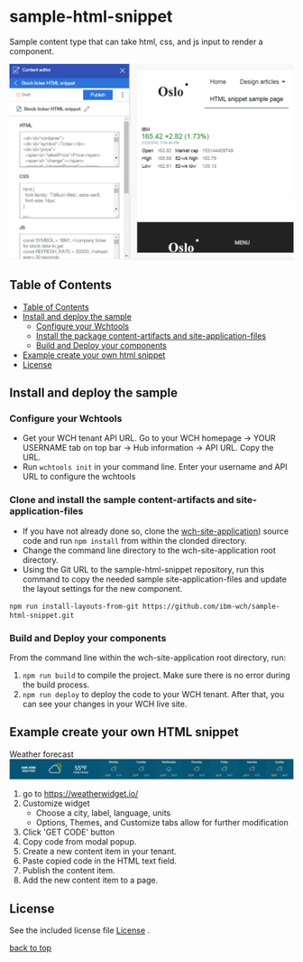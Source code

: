 # sample-html-snippet

Sample content type that can take html, css, and js input to render a component.

![HTML snippet rendered from HTML, CSS, and JS code](/doc/images/demo-sample.png)

## Table of Contents
- [Table of Contents](#table-of-contents)
- [Install and deploy the sample](#install-and-deploy-the-sample)
  - [Configure your Wchtools](#configure-your-wchtools)
  - [Install the package content-artifacts and  site-application-files](#clone-and-install-the-sample-content-artifacts-and-site-application-files)
  - [Build and Deploy your components](#build-and-deploy-your-components)
- [Example create your own html snippet](#example-create-your-own-html-snippet)
- [License](#license)

## Install and deploy the sample

### Configure your Wchtools
* Get your WCH tenant API URL. Go to your WCH homepage -> YOUR USERNAME tab on top bar -> Hub information -> API URL. Copy the URL.
* Run `wchtools init` in your command line. Enter your username and API URL to configure the wchtools

### Clone and install the sample content-artifacts and site-application-files
* If you have not already done so, clone the [wch-site-application](https://github.com/ibm-wch/wch-site-application)) source code and run `npm install` from within the clonded directory. 
* Change the command line directory to the wch-site-application root directory.
* Using the Git URL to the sample-html-snippet repository, run this command to copy the needed sample site-application-files and update the layout settings for the new component.
```
npm run install-layouts-from-git https://github.com/ibm-wch/sample-html-snippet.git
```

### Build and Deploy your components
From the command line within the wch-site-application root directory, run:
1. `npm run build` to compile the project. Make sure there is no error during the build process.
2. `npm run deploy` to deploy the code to your WCH tenant. After that, you can see your changes in your WCH live site.

## Example create your own HTML snippet
Weather forecast
![San Jose week forecast](/doc/images/weather-snippet.png)
1. go to https://weatherwidget.io/
2. Customize widget
   * Choose a city, label, language, units
   * Options, Themes, and Customize tabs allow for further modification
3. Click 'GET CODE' button
4. Copy code from modal popup.
5. Create a new content item in your tenant.
6. Paste copied code in the HTML text field.
7. Publish the content item.
8. Add the new content item to a page.

## License
See the included license file [License](license.txt) .

[back to top](#sample-html-snippet)

